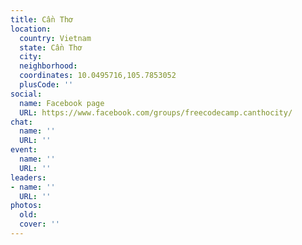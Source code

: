 ```yaml
---
title: Cần Thơ
location:
  country: Vietnam
  state: Cần Thơ
  city: 
  neighborhood: 
  coordinates: 10.0495716,105.7853052
  plusCode: ''
social:
  name: Facebook page
  URL: https://www.facebook.com/groups/freecodecamp.canthocity/
chat:
  name: ''
  URL: ''
event:
  name: ''
  URL: ''
leaders:
- name: ''
  URL: ''
photos:
  old: 
  cover: ''
---
```

